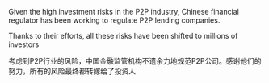 Given the high investment risks in the P2P industry, Chinese financial regulator has been working to regulate P2P lending companies.<p>
Thanks to their efforts, all these risks have been shifted to millions of investors

考虑到P2P行业的风险，中国金融监管机构不遗余力地规范P2P公司。感谢他们的努力，所有的风险最终都转嫁给了投资人


